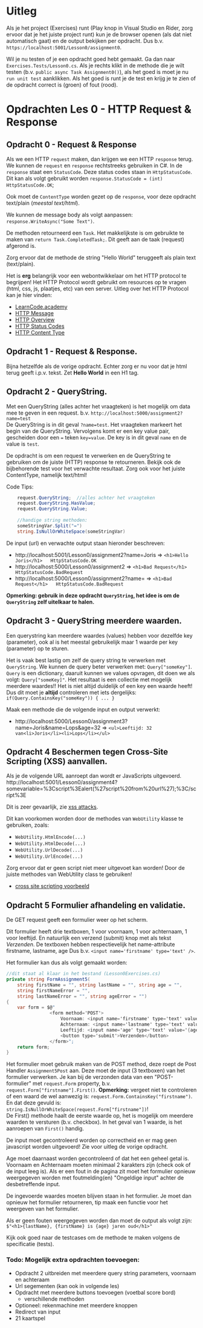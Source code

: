 # Uitleg 

Als je het project (Exercises) runt (Play knop in Visual Studio en Rider, zorg ervoor dat je het juiste project runt) kun je de browser openen (als dat niet automatisch gaat) 
en de output bekijken per opdracht.
Dus b.v. `https://localhost:5001/Lesson0/assignment0`.

Wil je nu testen of je een opdracht goed hebt gemaakt. 
Ga dan naar `Exercises.Tests/Lesson0.cs`. Als je rechts klikt in de methode die je wilt testen (b.v. `public async Task Assignment0()`), als het goed is moet je nu `run unit test` aanklikken. 
Als het goed is runt je de test en krijg je te zien of de opdracht correct is (groen) of fout (rood). 

# Opdrachten Les 0 - HTTP Request & Response

## Opdracht 0 - Request & Response

Als we een HTTP `request` maken, dan krijgen we een HTTP `response` terug. 
We kunnen de `request` en `response` rechtstreeks gebruiken in C#. 
In de `response` staat een `StatusCode`.
Deze status codes staan in `HttpStatusCode`.  
Dit kan als volgt gebruikt worden `response.StatusCode = (int) HttpStatusCode.OK`;

Ook moet de `ContentType` worden gezet op de `response`, voor deze opdracht text/plain (*meestal text/html*).

We kunnen de message body als volgt aanpassen: 
`response.WriteAsync("Some Text")`.

De methoden retourneerd een `Task`. 
Het makkelijkste is om gebruikte te maken van `return Task.CompletedTask;`. Dit geeft aan de taak (request) afgerond is.  

Zorg ervoor dat de methode de string "Hello World" teruggeeft als plain text (text/plain). 

Het is **erg** belangrijk voor een webontwikkelaar om het HTTP protocol te begrijpen!
Het HTTP Protocol wordt gebruikt om resources op te vragen (html, css, js, plaatjes, etc) van een server.
Uitleg over het HTTP Protocol kan je hier vinden: 
* [LearnCode.academy](https://www.youtube.com/watch?v=e4S8zfLdLgQ&ab_channel=LearnCode.academy)
* [HTTP Message](https://en.wikipedia.org/wiki/HTTP_message_body)
* [HTTP Overview](https://developer.mozilla.org/en-US/docs/Web/HTTP/Overview)
* [HTTP Status Codes](https://developer.mozilla.org/nl/docs/Web/HTTP/Status)
* [HTTP Content Type](https://developer.mozilla.org/en-US/docs/Web/HTTP/Headers/Content-Type)

## Opdracht 1 - Request & Response.

Bijna hetzelfde als de vorige opdracht. Echter zorg er nu voor dat je html terug geeft i.p.v. tekst. 
Zet **Hello World** in een H1 tag.

## Opdracht 2 - QueryString.

Met een QueryString (alles achter het vraagteken) is het mogelijk om data mee te geven in een request.
b.v. `http://localhost:5000/assignment2?name=test`  
De QueryString is in dit geval `?name=test`. Het vraagteken markeert het begin van de QueryString.
Vervolgens komt er een key value pair, gescheiden door een `=` teken `key=value`.
De key is in dit geval `name` en de value is `test`.

De opdracht is om een request te verwerken en de QueryString te gebruiken om de juiste (HTTP) response te retourneren.
Bekijk ook de bijbehorende test voor het verwachte resultaat. Zorg ook voor het juiste ContentType, namelijk text/html!

Code Tips:
```c#
    request.QueryString;  //alles achter het vraagteken
    request.QueryString.HasValue;
    request.QueryString.Value;
    
    //handige string methoden:
    someStringVar.Split("=")
    string.IsNullOrWhiteSpace(someStringVar)
```
De input (url) en verwachte output staan hieronder beschreven:
* http://localhost:5001/Lesson0/assignment2?name=Joris  =>   `<h1>Hello Joris</h1>   HttpStatusCode.OK`
* http://localhost:5000/Lesson0/assignment2             =>   `<h1>Bad Request</h1>   HttpStatusCode.BadRequest`
* http://localhost:5000/Lesson0/assignment2?name=       =>   `<h1>Bad Request</h1>   HttpStatusCode.BadRequest`

**Opmerking: gebruik in deze opdracht `QueryString`, het idee is om de `QueryString` zelf uitelkaar te halen.** 

## Opdracht 3 - QueryString meerdere waarden.

Een querystring kan meerdere waardes (values) hebben voor dezelfde key (parameter), ook al is het meestal gebruikelijk maar 1 waarde per key (parameter) op te sturen.

Het is vaak best lastig om zelf de query string te verwerken met `QueryString`. We kunnen de query beter verwerken met: `Query["someKey"]`.
`Query` is een dictionary, daaruit kunnen we values opvragen, dit doen we als volgt: ``Query["someKey]"``. Het resultaat is een collectie met mogelijk meerdere waardes!!
Het is niet altijd duidelijk of een key een waarde heeft! Dus dit moet je **altijd** controleren met iets dergelijks: 
`if(Query.ContainsKey("someKey")) { ... }`

Maak een methode die de volgende input en output verwerkt:  
* http://localhost:5000/Lesson0/assignment3?name=Joris&name=Lops&age=32 => `<ul>Leeftijd: 32 van<li>Joris</li><li>Lops</li></ul>`  

## Opdracht 4 Beschermen tegen Cross-Site Scripting (XSS) aanvallen.

Als je de volgende URL aanroept dan wordt er JavaScripts uitgevoerd.
http://localhost:5001/Lesson0/assignment4?somevariable=%3Cscript%3Ealert(%27script%20from%20url%27);%3C/script%3E

Dit is zeer gevaarlijk, zie [xss attacks](https://owasp.org/www-community/attacks/xss/).

Dit kan voorkomen worden door de methodes van `WebUtility` klasse te gebruiken, zoals:
* `WebUtility.HtmlEncode(...)`     
* `WebUtility.HtmlDecode(...)`  
* `WebUtility.UrlDecode(...)`  
* `WebUtility.UrlEncode(...)`  
   
Zorg ervoor dat er geen script niet meer uitgevoet kan  worden! Door de juiste methodes
van WebUtility class te gebruiken!

* [cross site scripting voorbeeld](https://www.youtube.com/watch?v=9qfBJIoIUgs&ab_channel=MindertAardema)

## Opdracht 5 Formulier afhandeling en validatie. 

De GET request geeft een formulier weer op het scherm.
         
Dit formulier heeft drie textboxen, 1 voor voornaam, 1 voor achternaam, 1 voor leeftijd.
En natuurlijk een verzend (submit) knop met als tekst *Verzenden*.
De textboxen hebben respectievelijk  het name-attribute firstname, lastname, age
Dus b.v. `<input name='firstname' type='text' />`.

Het formulier kan dus als volgt gemaakt worden:
```c#
//dit staat al klaar in het bestand (Lesson0Exercises.cs)
private string FormAssignment5(
    string firstName = "", string lastName = "", string age = "",
    string firstNameError = "",
    string lastNameError = "", string ageError = "")
{
    var form = $@"
                <form method='POST'>
                    Voornaam: <input name='firstname' type='text' value='{firstName}'/>{firstNameError}
                    Achternaam: <input name='lastname' type='text' value='{lastName}'/>{lastNameError}
                    Leeftijd: <input name='age' type='text' value='{age}'/>{ageError}
                    <button type='submit'>Verzenden</button>
                </form>";
    return form;
}
```


Het formulier moet gebruik maken van de POST method, deze roept de Post Handler `Assignment5Post` aan. 
Deze moet  de input (3 textboxen) van het formulier verwerken.
Je kan bij de verzonden data van een "POST-formulier" met `request.Form` property, b.v. `request.Form["firstname"].First()`.
**Opmerking:** vergeet niet te controleren of een waard de wel aanwezig is: `request.Form.ContainsKey("firstname")`. En dat deze gevuld is:
`string.IsNullOrWhiteSpace(request.Form["firstname"])`!  
De First() methode haalt de eerste waarde op, het is mogelijk om meerdere waarden te versturen (b.v. checkbox).
In het geval van 1 waarde, is het aanroepen van `First()`  handig.

De input moet gecontroleerd worden op correctheid en er mag geen javascript worden uitgevoerd!
Zie voor uitleg de vorige opdracht.

Age moet daarnaast worden gecontroleerd of dat het een geheel getal is.
Voornaam en Achternaam moeten minimaal 2 karakters  zijn (check ook of de input leeg is).
Als er een fout in de pagina zit moet het formulier opnieuw weergegeven worden met foutmelding(en) "Ongeldige input" achter de desbetreffende input.

De ingevoerde waardes moeten blijven staan in het formulier.
Je moet dan opnieuw het formulier retourneren, tip maak een functie voor het weergeven van het formulier.
 
Als er geen fouten weergegeven worden dan moet de output als volgt zijn:
`$"<h1>{lastName}, {firstName} is {age} jaren oud</h1>"`

Kijk ook goed naar de testcases om de methode te maken volgens de specificatie (tests).



### Todo: Mogelijk extra opdrachten toevoegen: 
* Opdracht 2 uitbreiden met meerdere query string parameters, voornaam en achteraam
* Url segementen (kan ook in volgende les)
* Opdracht met meerdere buttons toevoegen (voetbal score bord)
  * verschillende methoden 
* Optioneel: rekenmachine met meerdere knoppen
* Redirect van input
* 21 kaartspel
